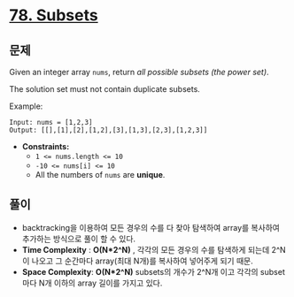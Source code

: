 # [78. Subsets](https://leetcode.com/problems/subsets/)

## 문제

Given an integer array `nums`, return *all possible subsets (the power set)*.

The solution set must not contain duplicate subsets.

Example:

```
Input: nums = [1,2,3]
Output: [[],[1],[2],[1,2],[3],[1,3],[2,3],[1,2,3]]
```

- **Constraints:**
  - `1 <= nums.length <= 10`
  - `-10 <= nums[i] <= 10`
  - All the numbers of `nums` are **unique**.

## 풀이

- backtracking을 이용하여 모든 경우의 수를 다 찾아 탐색하여 array를 복사하여 추가하는 방식으로 풀이 할 수 있다.
- **Time Complexity** : **O(N*2^N)** , 각각의 모든 경우의 수를 탐색하게 되는데 2^N이 나오고 그 순간마다 array(최대 N개)를 복사하여 넣어주게 되기 때문.
- **Space Complexity**: **O(N*2^N)** subsets의 개수가 2^N개 이고 각각의 subset마다 N개 이하의 array 길이를 가지고 있다. 

